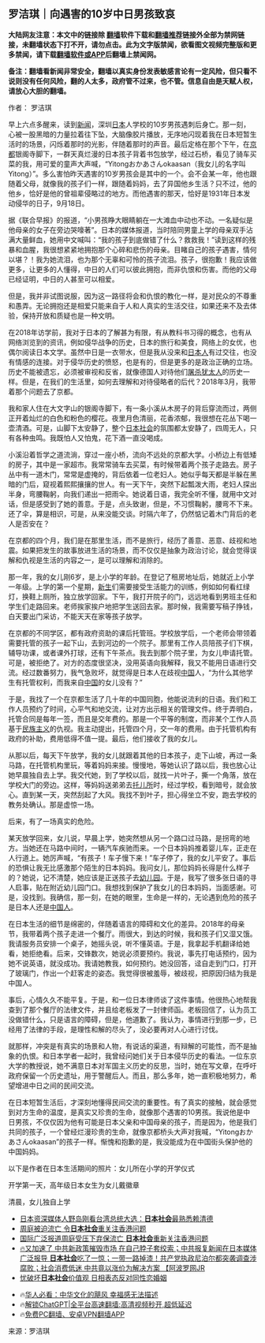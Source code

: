  <!-- 面包屑导航 --> <h2>罗洁琪｜向遇害的10岁中日男孩致哀</h2> <p class="notice"><b>大陆网友注意：本文中的链接除 <a href="https://github.com/bannedbook/fanqiang" >翻墙</a>软件下载和<a href="https://github.com/killgcd/justmysocks/blob/master/README.md">翻墙推荐</a>链接外全部为禁网链接，未翻墙状态下打不开，请勿点击。此为文字版禁闻，欲看图文视频完整版和更多禁闻，请下载<a href="https://github.com/bannedbook/fanqiang">翻墙软件或APP</a>后翻墙上禁闻网。</p><p>备注：翻墙看新闻非常安全，翻墙以真实身份发表敏感言论有一定风险，但只看不说则没有任何风险，翻的人太多，政府管不过来，也不管。信息自由是天赋人权，请放心大胆的翻墙。</b></p>  <div class="entry"> <p>作者： 罗洁琪</p> <p>早上六点多醒来，读到<span class='wp_keywordlink_affiliate'><a href="https://www.bannedbook.org/" title="新闻">新闻</a></span>，深圳<a href="https://www.bannedbook.org/bnews/tag/%e6%97%a5%e6%9c%ac/" class="st_tag internal_tag" rel="tag" title="标签 日本 下的日志">日本</a>人学校的10岁男孩遇刺后身亡。那一刻，心被一股黑暗的力量拉着往下坠，大脑像胶片播放，无序地闪现着我在日本短暂生活时的场景，闪烁着那时的光影，伴随着那时的声音。最后定格在那个下午，在<a href="https://www.bannedbook.org/bnews/tag/%e4%ba%ac%e9%83%bd/" class="st_tag internal_tag" rel="tag" title="标签 京都 下的日志">京都</a>银阁寺脚下，一群天真烂漫的日本孩子背着书包放学，经过石桥，看见了骑车买菜的我，用可爱的童声大声喊，“Yitongおかあさんokaasan（我女儿的名字叫Yitong）”。多么害怕昨天遇害的10岁男孩会是其中的一个。会不会某一年，他也跟随着父母，就像我的孩子们一样，跟随着妈妈，去了异国他乡生活？只不过，他的他乡，恰好是他的曾祖辈侵略过的地方。而他遇害的那天，恰好是1931年日本发动侵华的日子，9月18日。</p> <p>据《联合早报》的报道，“小男孩睁大眼睛躺在一大滩血中动也不动。一名疑似是他母亲的女子在旁边哭嚎著”。日本的媒体报道，当时陪同男童上学的母亲双手沾满大量鲜血，她用中文喊叫：“我的孩子到底做错了什么？救救我！”读到这样的残暴和血腥，我很想紧紧地拥抱那个心碎和悲伤的母亲。目睹自己的孩子遇害，情何以堪？！我为她流泪，也为那个无辜和可怜的孩子流泪。孩子，很抱歉！我应该做更多，让更多的人懂得，中日的人们可以彼此拥抱，而非仇恨和伤害。而他的父母已经证明，中日的人甚至可以相爱。</p> <p>但是，我并非试图说服，因为这一路径将会和仇恨的教化一样，是对民众的不尊重和愚弄。无论拥抱还是相爱只能来自于人和人真实的生活交往，如果还来不及去体验，保持开放和质疑也是一种文明。</p> <p>在2018年访学前，我对于日本的了解甚为有限，有从教科书习得的概念，也有从网络浏览到的资讯，例如侵华战争的历史，日本的旅行和美食，网络上的女优，也偶尔阅读日本文学。虽然中日是一衣带水，但是我从没来和<a href="https://www.bannedbook.org/bnews/tag/%e6%97%a5%e6%9c%ac%e4%ba%ba/" class="st_tag internal_tag" rel="tag" title="标签 日本人 下的日志">日本人</a>有过交往，也没有情感的连接。对于侵华历史的愤怒，也是有的，但是更多的是政治正确的立场。历史不能被遗忘，必须被审视和反省，就像德国人对待他们<a href="https://www.bannedbook.org/bnews/tag/%E5%B1%A0%E6%9D%80%E7%8A%B9%E5%A4%AA%E4%BA%BA/" class="st_tag internal_tag" rel="tag" title="标签 屠杀犹太人 下的日志">屠杀犹太人</a>的历史一样。但是，在我们的生活里，如何去理解和对待侵略者的后代？2018年3月，我带着那个问题去了京都。</p>  <p>我和家人住在大文字山的银阁寺脚下，有一条小溪从木房子的背后穿流而过，两侧正开着灿烂的白色和粉色的樱花。夜里月色清丽，花香浓郁，我很想在花丛下喝一壶清酒。可是，山脚下太安静了，整个<a href="https://www.bannedbook.org/bnews/tag/%E6%97%A5%E6%9C%AC%E7%A4%BE%E4%BC%9A/" class="st_tag internal_tag" rel="tag" title="标签 日本社会 下的日志">日本社会</a>的氛围都太安静了，四周无人，只有各种虫鸣。我既怕人又怕鬼，花下酒一直没喝成。</p> <p>小溪沿着哲学之道流淌，穿过一座小桥，流向不远处的京都大学。小桥边上有低矮的房子，其中是一家超市。我常常骑车去买菜，有时候带着两个孩子走路去。房子丛中有一道木门，常常是虚掩的，背后依着一位老妇人。她似乎每天都是半躲在黑暗的门后，窥视着熙熙攘攘的世人。有一天下午，突然下起瓢泼大雨，老妇人探出半身，弯腰鞠躬，向我们递出一把雨伞。她说着日语，我完全听不懂，就用中文对话，但是感受到了她的善意。于是，点头致谢，但是，不习惯鞠躬，腰弯不下来。还了伞，算是相识，可是，从来没能交谈。时隔六年了，仍然惦记着木门背后的老人是否安在？</p> <p>在京都的四个月，我们是在那里生活，而不是旅行，经历了善意、恶意、歧视和地震。如果把发生的故事放进生活的场景，而不仅仅是抽象为政治讨论，就会觉得误解和仇视是生活的内容之一，是可以理解和消除的。</p> <p>那一年，我的女儿刚6岁，是上小学的年龄。在登记了租房地址后，她就近上小学一年级。上学的第一个星期，<span class='wp_keywordlink'><a href="https://www.bannedbook.org/forum2/topic1642.html" title="正见网《新生》" target="_blank">新生</a></span>们需要接受生活能力的训练，例如如何看红绿灯，换鞋上厕所，独立放学回家。下午，我打开院子的门，远远地看到男班主任和学生们走路回来。老师挨家挨户地把学生送回去家。那时候，我需要写稿子挣钱，白天要出门采访，不能天天在家等孩子放学。</p> <p>在京都的不同学区，都有政府资助的课后托管班。学校放学后，一个老师会带领着需要托管的孩子一起下山，去到河边的一个院子。那里有工作人员陪孩子们下棋，辅导功课，或者课外打球，还有下午茶点。我去到那个院子里，为女儿申请托管。可是，被拒绝了。对方的态度很坚决，没用英语向我解释，我又不能用日语进行交流。经过数番努力，我气急败坏，就觉得是日本人在歧视<span class='wp_keywordlink_affiliate'><a href="https://www.bannedbook.org/" title="中国" target="_blank">中国</a></span>人，“为什么其他学生有托管权利，而我来自<a href="https://www.bannedbook.org/bnews/tag/%E4%B8%AD%E5%9B%BD/" class="st_tag internal_tag" rel="tag" title="标签 中国 下的日志">中国</a>的女儿没有？”</p>  <p>于是，我找了一个在京都生活了几十年的中国同胞，他能说流利的日语。我们和工作人员预约了时间，心平气和地交流，让对方出示相关的管理文件。终于弄明白，托管合同是每年一签，而且是交年费的。那是一个平等的制度，而非某个工作人员基于<span class='wp_keywordlink'><a href="https://www.bannedbook.org/forum11/topic333.html" title="禁片：民族主义和三座大山" target="_blank">民族主义</a></span>的仇视。我主动提出，托管四个月，交一年的费用。由于托管机构有政府的补助，费用低得不值一提。最后，他们接收了我的女儿。</p> <p>从那以后，每天下午放学，我的女儿就跟着其他的日本孩子，走下山坡，再过一条马路，在托管机构里玩，等着妈妈来接。慢慢地，等她认识了路以后，我也放心让她早晨独自去上学。我交代她，到了学校以后，就找一片叶子，撕一个角落，放在学校大门的旁边。这样，等妈妈送弟弟去<a href="https://www.bannedbook.org/bnews/tag/%E6%89%98%E5%84%BF%E6%89%80/" class="st_tag internal_tag" rel="tag" title="标签 托儿所 下的日志">托儿所</a>时，经过学校，看到暗号，就会放心。直到某一天，突然刮起了大风。我找不到叶子，担心得坐立不安，跑去学校的教务处确认。那是虚惊一场。</p> <p>后来，有了一场真实的危险。</p> <p>某天放学回来，女儿说，早晨上学，她突然想从另一个路口过马路，是拐弯的地方。当她还在马路中间时，一辆汽车疾驰而来。一个日本妈妈推着婴儿车，正走在人行道上。她厉声喊，“有孩子！车子慢下来！”车子停了，我的女儿平安了。事后的恐惧让我无比感激那个陌生的日本妈妈。我问女儿，那位妈妈长得是什么样子的？她说，记不清楚，她应该是正送孩子去<a href="https://www.bannedbook.org/bnews/tag/%e5%b9%bc%e5%84%bf%e5%9b%ad/" class="st_tag internal_tag" rel="tag" title="标签 幼儿园 下的日志">幼儿园</a>。于是，我写了很多张日语的寻人启事，贴在附近幼儿园门口。我想找到保护了我女儿的日本妈妈，当面感谢。可是，没找到。我确信，那一刻，在她的眼里，生命是一样的，无论遇到危险的孩子是日本人还是<a href="https://www.bannedbook.org/bnews/tag/%e4%b8%ad%e5%9b%bd%e4%ba%ba/" class="st_tag internal_tag" rel="tag" title="标签 中国人 下的日志">中国人</a>。</p> <p>在日本生活的细节是绵密的，伴随着语言的障碍和文化的差异。2018年的母亲节，我带着两个孩子走进一个餐厅。雨很大，到达的时候，我和孩子们又湿又饿。我请服务员安排一个桌子，她摇头说，听不懂英语。于是，我拿起手机翻译给她看，她拒绝看。后来，交锋数次，她说必须要预约。我说，事先打电话预约，因为她不说英语，就没成功。我请她教我，如何预约。她没回答，迳自走到门口，打开了玻璃门，作出一个赶客走的姿态。我觉得很被羞辱，被歧视，把原因归结为我是中国人。</p>  <p>事后，心情久久不能平复。于是，和一位日本律师谈了这件事情。他很热心地帮我查到了那个餐厅的法律文件，并且给老板发了一封律师函。老板回信了，认为员工没做错什么，只是语言的障碍，但是，他道歉了。我认为，事情进行到那一步，已经用了法律的手段，是理性和解的尽头了，没必要再对人心进行讨伐。</p> <p>就那样，冲突是有真实的场景和人物，有说话的渠道，有辩解的可能性，而不是抽象的仇恨。和日本学者一起时，我曾经问她们关于日本侵华历史的看法。一位东京大学的教授说，她不满意日本对军国主义历史的反思，当时，她在写文章，在呼吁政府保留一个历史遗址，用于警醒后人。而且，那么多年，她一直积极地努力，希望增进中日之间的民间交流。</p> <p>在日本短暂生活后，才深刻地懂得民间交流的重要性。有了真实的接触，就会感觉到对方生命的温度，是真实又珍贵的生命，就像那个遇害的10男孩。我说他是中日男孩，不仅仅因为他有可能是日本父亲和中国母亲的孩子，而是因为，他是我们共同的孩子，一个曾经烂漫珍贵的生命，就像京都桥头大声对我喊，“Yitongおかあさんokaasan”的孩子一样。惭愧和抱歉的是，我没能成为在中国街头保护他的中国妈妈。</p> <p>以下是作者在日本生活期间的照片：女儿所在小学的开学仪式</p> <p>开学第一天，高年级日本女生为女儿戴徽章</p>  <p>清晨，女儿独自上学</p> <!--<div id="taboola-mid-1"></div>--><ul class='op-related-articles' title='相关阅读'> <li><a href='https://www.bannedbook.org/bnews/taiwannews/20240107/1984336.html' target='_blank'>日本资深媒体人野岛刚看台湾总统大选：<b>日本社会</b>最熟悉赖清德</a></li> <li><a href='https://www.bannedbook.org/bnews/baitai/20231205/1969797.html' target='_blank'>周庭被迫流亡 令<b>日本社会</b>重关注香港问题</a></li> <li><a href='https://www.bannedbook.org/bnews/headline/20231204/1969562.html' target='_blank'>国际广泛报道周庭受压下弃保流亡 <b>日本社会</b>重新关注香港问题</a></li> <li><a href='https://www.bannedbook.org/bnews/bannedvideo/20231114/1960725.html' target='_blank'>🔥又加速了 中共新政策摧毁市场 在自己脖子套绞索；中共报复新闻在日本媒体广泛报导 <b>日本社会</b>吃了一惊；一带一路掉漆！共产党执政尼泊尔都突袭调查涉腐败；社会消费低迷 中共竟以涨价为解决方案 【阿波罗网JR</a></li> <li><a href='https://www.bannedbook.org/bnews/baitai/20230203/1843778.html' target='_blank'>忧破坏<b>日本社会</b>价值观 日相表态反对同性恋婚姻</a></li> </ul> <ul class="texttj"> <!--<li>🔥<a href="https://www.bannedbook.org/bnews/ssgc/20230219/1850782.html" target="_blank">法国犹太老板：神告诉我们，只有一位中国人能救人类</a></li>--> <li>🔥<a href="https://www.bannedbook.org/bnews/comments/20220220/1694796.html" target="_blank">华人必看：中华文化的飓风 幸福感无法描述</a></li> <li>🔥<a href="https://github.com/bannedbook/fanqiang/wiki/V2ray%E6%9C%BA%E5%9C%BA" target="_blank">解锁ChatGPT|全平台高速翻墙:高清视频秒开,超低延迟</a></li> <li>🔥<a href="https://github.com/bannedbook/fanqiang/wiki/%E7%A6%81%E9%97%BB%E7%BD%91%E5%AE%89%E5%8D%93%E7%BF%BB%E5%A2%99%E6%96%B0%E9%97%BBAPP" target="_blank">免费PC翻墙、安卓VPN翻墙APP</a></li> </ul><p class="src-info">来源：罗洁琪 </p><a name='sharetosocial'></a> <div style="margin-bottom:5px;padding-bottom:5px;clear:both"> <div id="archive-pix-1" class="banner-ads"> <!-- AuctionX Display platform tag START --> <div id="27602x728x90x621x_ADSLOT1" clicktrack="%%CLICK_URL_ESC%%"></div>  <!-- AuctionX Display platform tag END --> </div> <div id="archive-pix-2" class="banner-ads"> <!-- AuctionX Display platform tag START --> <div id="27556x300x250x621x_ADSLOT1" clicktrack="%%CLICK_URL_ESC%%" style="margin:0 auto;text-align:center"></div>  <!-- AuctionX Display platform tag END --> </div> </div>  <div id="archive-pix-1" class="banner-ads"> <!-- AuctionX Display platform tag START --> <div id="27603x728x90x621x_ADSLOT1" clicktrack="%%CLICK_URL_ESC%%"></div>  <!-- AuctionX Display platform tag END --> </div> </div><!--END ENTRY--> 